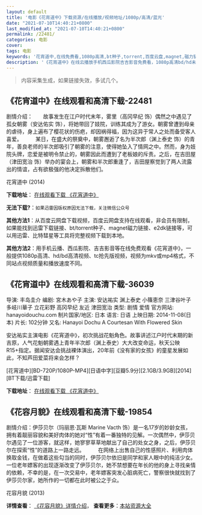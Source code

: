 ```yaml
---
layout: default
title: '电影《花宵道中》下载资源/在线播放/视频地址/1080p/高清/蓝光'
date: "2021-07-10T14:40:21+0800"
last_modified_at: "2021-07-10T14:40:21+0800"
permalink: /22481/
categories: 电影
cover:
tags: 电影
keywords: '花宵道中,在线免费看,1080p高清,bt种子,torrent,百度云盘,magnet,磁力链,迅雷下载资源'
description: '《花宵道中》在线云播放手机西瓜影院吉吉影音免费看，1080p高清bd/hd未删减完整版和tc抢先枪版，mkv/mp4格式，附带bt/torrent种子、magnet/磁力链、百度云盘、网盘资源迅雷下载链接'
---
```


>内容采集生成，如果链接失效，多试几个。


## 《花宵道中》在线观看和高清下载-22481

剧情介绍：　　故事发生在江户时代末年，雾里（高冈早纪 饰）偶然之中遇见了孤女朝雾（安达佑实 饰），将她带回了妓院，训练其成为了游女。朝雾曾遭到母亲的虐待，身上遍布了樱花状的伤疤，却因祸得福，因为这异于常人之处而备受客人喜爱。  　　某日，在盛大的祭奠中，朝雾邂逅了名为半次郎（渊上泰史 饰）的青年，善良老师的半次郎吸引了朝雾的注意，使得她坠入了情网之中。然而，身为妓院头牌，恋爱是被明令禁止的，朝雾因此而遭到了老板娘的斥责。之后，在吉田屋（津田宽治 饰）举办的宴会上，朝雾和半次郎重逢了，吉田屋察觉到了两人流露出的情谊，占有欲极强的他决定拆散他们。


花宵道中 (2014)

**下载地址**： [在线观看下载 《花宵道中》](https://www.btbtdy.me/btdy/dy447.html) 


**无法下载?**：`如果迅雷因版权原因无法下载，关注微信公众号 `

**其他方法1**：从百度云网盘下载视频，百度云网盘支持在线观看，非会员有限制，如果能找到迅雷下载链接、bt/torrent种子、magnet磁力链接、e2dk链接等，可以用迅雷、比特彗星等工具将完整视频下载到本地。

**其他方法2**：用手机云播、西瓜影院、吉吉影音等在线免费观看《花宵道中》，一般提供1080p高清、hd/bd高清视频、tc抢先版视频，视频为mkv或mp4格式，不同站点视频质量和播放速度不同。


## 《花宵道中》在线观看和高清下载-36039

导演: 丰岛圭介 编剧: 宮木あや子 主演: 安达祐实 渊上泰史 小篠恵奈 三津谷叶子 多岐川華子 立花彩野 高冈早纪 友近 津田宽治 类型: 剧情 爱情 官方网站: hanayoidouchu.com 制片国家/地区: 日本 语言: 日语 上映日期: 2014-11-08(日本) 片长: 102分钟 又名: Hanayoi Dochu A Courtesan With Flowered Skin

安达祐实主演电影《花宵道中》，初次挑战花魁角色。故事讲述江户时代末期的新吉原，人气花魁朝雾遇上青年半次郎（渊上泰史）大大改变命运，秋天公映R15+指定。据闻安达会挑战裸体演出，20年前《没有家的女孩》的童星发展如此，不知芦田爱菜将来会怎样？


[花宵道中][BD-720P/1080P-MP4][日语中字][豆瓣5.9分][2.1GB/3.9GB][2014][BT下载/迅雷下载]

**下载地址**： [在线观看下载 《花宵道中》](https://www.btdx8.com/torrent/a_courtesan_with_flowered_skin_2014.html) 


## 《花容月貌》在线观看和高清下载-19854

剧情介绍：伊莎贝尔（玛丽恩·瓦斯 Marine Vacth 饰）是一名17岁的妙龄女孩，拥有着靓丽容貌和美好肉体的她对“性”有着一番独特的见解。一次偶然中，伊莎贝尔遇见了一位游客，就这样，她寥寥草草地献出了自己的处女之身，之后，伊莎贝尔在探索“性”的道路上一路走远。  　　在网络上出售自己的性感照片、利用肉体换取金钱，在做着这些勾当的同时，伊莎贝尔依旧是同学和家人眼中的纯洁少女。一位老年嫖客的出现逐渐改变了伊莎贝尔，她不禁想要在年长的他的身上寻找亲情的依赖，不幸的是，在一次交易中，老年嫖客突发心脏病死亡，警察很快就找到了伊莎贝尔家，她所作的一切都在此时被公之于众。


花容月貌 (2013)

**详情查看**： [《花容月貌》详情介绍](/movie/19854/)， **查看更多**：[本站资源大全](/movie/t/all/)

